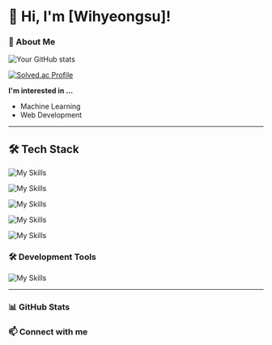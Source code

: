 # 👋 Hi, I'm [Wihyeongsu]!

### 🚀 About Me

![Your GitHub stats](https://github-readme-stats.vercel.app/api?username=Wihyeongsu&show_icons=true&theme=radical)

[![Solved.ac Profile](http://mazassumnida.wtf/api/v2/generate_badge?boj={wihyoungsu})](https://solved.ac/{wihyoungsu})




**I'm interested in ...**
- Machine Learning
- Web Development

---

## 🛠 Tech Stack
![My Skills](https://go-skill-icons.vercel.app/api/icons?i=html,typescript,react,zustand)

![My Skills](https://go-skill-icons.vercel.app/api/icons?i=css,tailwindcss)

![My Skills](https://go-skill-icons.vercel.app/api/icons?i=java,python,poetry,rust)

![My Skills](https://go-skill-icons.vercel.app/api/icons?i=tauri,nextjs)

![My Skills](https://go-skill-icons.vercel.app/api/icons?i=docker,arch,ubuntu)


### 🛠 Development Tools
![My Skills](https://go-skill-icons.vercel.app/api/icons?i=vscode,zed,neovim,idea)

---

### 📊 GitHub Stats


### 📫 Connect with me
